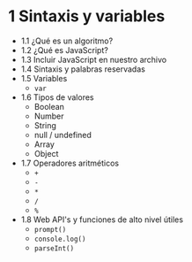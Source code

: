# 1 Sintaxis y variables

- 1.1 ¿Qué es un algoritmo?
- 1.2 ¿Qué es JavaScript? 
- 1.3 Incluir JavaScript en nuestro archivo
- 1.4 Sintaxis y palabras reservadas
- 1.5 Variables
   - `var`
- 1.6 Tipos de valores
   - Boolean
   - Number
   - String
   - null / undefined
   - Array
   - Object
- 1.7 Operadores aritméticos
   - `+`
   - `-`
   - `*`
   - `/`
   - `%`
- 1.8 Web API's y funciones de alto nivel útiles
   - `prompt()`
   - `console.log()`
   - `parseInt()`
